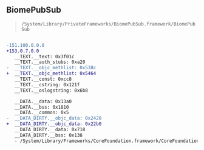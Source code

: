 ## BiomePubSub

> `/System/Library/PrivateFrameworks/BiomePubSub.framework/BiomePubSub`

```diff

-151.100.0.0.0
+153.0.7.0.0
   __TEXT.__text: 0x3f01c
   __TEXT.__auth_stubs: 0xa20
-  __TEXT.__objc_methlist: 0x538c
+  __TEXT.__objc_methlist: 0x5464
   __TEXT.__const: 0xcc8
   __TEXT.__cstring: 0x121f
   __TEXT.__oslogstring: 0x6b8

   __DATA.__data: 0x13a0
   __DATA.__bss: 0x1810
   __DATA.__common: 0x5
-  __DATA_DIRTY.__objc_data: 0x2420
+  __DATA_DIRTY.__objc_data: 0x22b0
   __DATA_DIRTY.__data: 0x718
   __DATA_DIRTY.__bss: 0x138
   - /System/Library/Frameworks/CoreFoundation.framework/CoreFoundation

```
